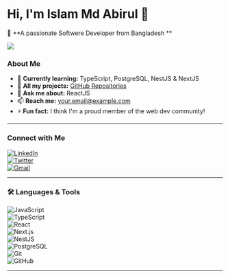 
# Hi, I'm Islam Md Abirul 👋  

🚀  **A passionate Softwere Developer from Bangladesh **  


 ![](https://leetcard.jacoblin.cool/abirmehmed?ext=activity)

### **About Me**  
- 🌱 **Currently learning:** TypeScript, PostgreSQL, NestJS & NextJS  
- 📂 **All my projects:** [GitHub Repositories](https://github.com/yourusername?tab=repositories)  
- 💬 **Ask me about:** ReactJS  
- 📫 **Reach me:** [your.email@example.com](abirmehmed@gmail.com)  
- ⚡ **Fun fact:** I think I'm a proud member of the web dev community!  

---

### **Connect with Me**  
[![LinkedIn](https://img.shields.io/badge/LinkedIn-Connect-blue?style=for-the-badge&logo=linkedin)](https://linkedin.com/in/yourusername)  
[![Twitter](https://img.shields.io/badge/Twitter-Follow-lightblue?style=for-the-badge&logo=twitter)](https://twitter.com/yourusername)  
[![Gmail](https://img.shields.io/badge/Gmail-Drop_Me_An_Email-red?style=for-the-badge&logo=gmail)](mailto:your.email@example.com)  

---

### **🛠️ Languages & Tools**  
![JavaScript](https://img.shields.io/badge/JavaScript-F7DF1E?style=flat&logo=javascript&logoColor=black)  
![TypeScript](https://img.shields.io/badge/TypeScript-3178C6?style=flat&logo=typescript&logoColor=white)  
![React](https://img.shields.io/badge/React-61DAFB?style=flat&logo=react&logoColor=black)  
![Next.js](https://img.shields.io/badge/Next.js-000000?style=flat&logo=next.js&logoColor=white)  
![NestJS](https://img.shields.io/badge/NestJS-E0234E?style=flat&logo=nestjs&logoColor=white)  
![PostgreSQL](https://img.shields.io/badge/PostgreSQL-4169E1?style=flat&logo=postgresql&logoColor=white)  
![Git](https://img.shields.io/badge/Git-F05032?style=flat&logo=git&logoColor=white)  
![GitHub](https://img.shields.io/badge/GitHub-181717?style=flat&logo=github&logoColor=white)  

---
